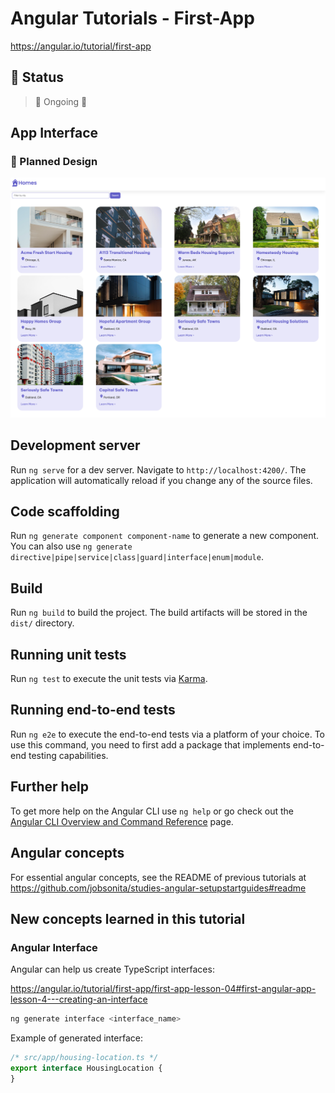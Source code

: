 # Angular Tutorials - First-App

https://angular.io/tutorial/first-app

## :hammer: Status

> :construction: Ongoing :wrench:

## App Interface

### :iphone: Planned Design

<p align="center"><img alt="Planned design" title="Angular Homes Planned Design" src="./.github/homes-app-landing-page.png" /></p>

<!--### :tada: Final Result

<p align="center"><img alt="Final result" title="Angular Homes Final Interface" src="./.github/homes-app-landing-page-final.png" /></p>-->

## Development server

Run `ng serve` for a dev server. Navigate to `http://localhost:4200/`. The application will automatically reload if you change any of the source files.

## Code scaffolding

Run `ng generate component component-name` to generate a new component. You can also use `ng generate directive|pipe|service|class|guard|interface|enum|module`.

## Build

Run `ng build` to build the project. The build artifacts will be stored in the `dist/` directory.

## Running unit tests

Run `ng test` to execute the unit tests via [Karma](https://karma-runner.github.io).

## Running end-to-end tests

Run `ng e2e` to execute the end-to-end tests via a platform of your choice. To use this command, you need to first add a package that implements end-to-end testing capabilities.

## Further help

To get more help on the Angular CLI use `ng help` or go check out the [Angular CLI Overview and Command Reference](https://angular.io/cli) page.

## Angular concepts

For essential angular concepts, see the README of previous tutorials at https://github.com/jobsonita/studies-angular-setupstartguides#readme

## New concepts learned in this tutorial

### Angular Interface

Angular can help us create TypeScript interfaces:

https://angular.io/tutorial/first-app/first-app-lesson-04#first-angular-app-lesson-4---creating-an-interface

```bash
ng generate interface <interface_name>
```

Example of generated interface:

```typescript
/* src/app/housing-location.ts */
export interface HousingLocation {
}
```
